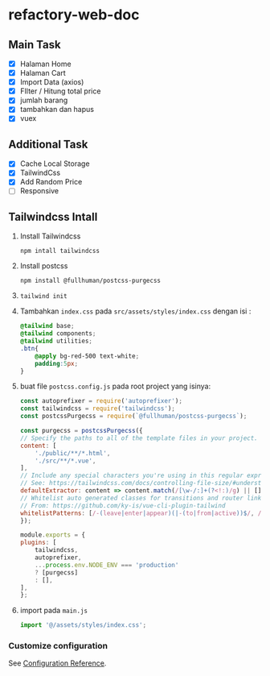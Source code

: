 # refactory-web-doc

## Main Task
- [x] Halaman Home
- [x] Halaman Cart
- [x] Import Data (axios)
- [x] FIlter / Hitung total price
- [x] jumlah barang
- [x] tambahkan dan hapus
- [x] vuex

## Additional Task
- [x] Cache Local Storage
- [x] TailwindCss
- [x] Add Random Price
- [ ] Responsive

## Tailwindcss Intall
1. Install Tailwindcss
    ```
    npm intall tailwindcss
    ```
1. Install postcss
    ```
    npm install @fullhuman/postcss-purgecss
    ```
1. `tailwind init`
1.  Tambahkan `index.css` pada `src/assets/styles/index.css` dengan isi :
    ```css
    @tailwind base;
    @tailwind components;
    @tailwind utilities;
    .btn{
        @apply bg-red-500 text-white;
        padding:5px;
    }
    ```

1. buat file `postcss.config.js` pada root project yang isinya:
    ```js
    const autoprefixer = require('autoprefixer');
    const tailwindcss = require('tailwindcss');
    const postcssPurgecss = require(`@fullhuman/postcss-purgecss`);

    const purgecss = postcssPurgecss({
    // Specify the paths to all of the template files in your project.
    content: [
        './public/**/*.html',
        './src/**/*.vue',
    ],
    // Include any special characters you're using in this regular expression.
    // See: https://tailwindcss.com/docs/controlling-file-size/#understanding-the-regex
    defaultExtractor: content => content.match(/[\w-/:]+(?<!:)/g) || [],
    // Whitelist auto generated classes for transitions and router links.
    // From: https://github.com/ky-is/vue-cli-plugin-tailwind
    whitelistPatterns: [/-(leave|enter|appear)(|-(to|from|active))$/, /^(?!(|.*?:)cursor-move).+-move$/, /^router-link(|-exact)-active$/],
    });

    module.exports = {
    plugins: [
        tailwindcss,
        autoprefixer,
        ...process.env.NODE_ENV === 'production'
        ? [purgecss]
        : [],
    ],
    };
    ```

1. import pada `main.js`
    ```js
    import '@/assets/styles/index.css';
    ```


### Customize configuration
See [Configuration Reference](https://cli.vuejs.org/config/).
